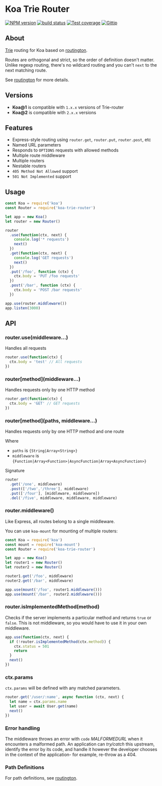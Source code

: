 # Koa Trie Router

[![NPM version][npm-image]][npm-url]
[![build status][travis-image]][travis-url]
[![Test coverage][coveralls-image]][coveralls-url]
[![Gittip][gittip-image]][gittip-url]

## About

[Trie](http://en.wikipedia.org/wiki/Trie) routing for Koa based on [routington](https://github.com/jonathanong/routington).

Routes are orthogonal and strict, so the order of definition doesn't matter.  
Unlike regexp routing, there's no wildcard routing and you can't `next` to the next matching route.

See [routington](https://github.com/jonathanong/routington) for more details.

## Versions

+ **Koa@1** is compatible with `1.x.x` versions of Trie-router
+ **Koa@2** is compatible with `2.x.x` versions

## Features

+ Express-style routing using `router.get`, `router.put`, `router.post`, etc
+ Named URL parameters
+ Responds to `OPTIONS` requests with allowed methods
+ Multiple route middleware
+ Multiple routers
+ Nestable routers
+ `405 Method Not Allowed` support
+ `501 Not Implemented` support

## Usage

```js
const Koa = require('koa')
const Router = require('koa-trie-router')

let app = new Koa()
let router = new Router()

router
  .use(function(ctx, next) {
    console.log('* requests')
    next()
  })
  .get(function(ctx, next) {
    console.log('GET requests')
    next()
  })
  .put('/foo', function (ctx) {
    ctx.body = 'PUT /foo requests'
  })
  .post('/bar', function (ctx) {
    ctx.body = 'POST /bar requests'
  })

app.use(router.middleware())
app.listen(3000)
```

## API

### router.use(middleware...)
Handles all requests
```js
router.use(function(ctx) {
  ctx.body = 'test' // All requests
})
```

### router\[method\](middleware...)
Handles requests only by one HTTP method
```js
router.get(function(ctx) {
  ctx.body = 'GET' // GET requests
})
```

### router\[method\]\(paths, middleware...\)
Handles requests only by one HTTP method and one route

Where 
+ `paths` is `{String|Array<String>}`
+ `middleware` is `{Function|Array<Function>|AsyncFunction|Array<AsyncFunction>}`

Signature
```js
router
  .get('/one', middleware)
  .post(['/two','/three'], middleware)
  .put(['/four'], [middleware, middleware])
  .del('/five', middleware, middleware, middleware)
```

### router.middleware()

Like Express, all routes belong to a single middleware.
  
You can use `koa-mount` for mounting of multiple routers:
```js
const Koa = require('koa')
const mount = require('koa-mount')
const Router = require('koa-trie-router')

let app = new Koa()
let router1 = new Router()
let router2 = new Router()

router1.get('/foo', middleware)
router2.get('/bar', middleware)

app.use(mount('/foo', router1.middleware()))
app.use(mount('/bar', router2.middleware()))
```

### router.isImplementedMethod(method)

Checks if the server implements a particular method and returns `true` or `false`.
This is not middleware, so you would have to use it in your own middleware.

```js
app.use(function(ctx, next) {
  if (!router.isImplementedMethod(ctx.method)) {
    ctx.status = 501
    return
  }
  next()
})
```


### ctx.params

`ctx.params` will be defined with any matched parameters.

```js
router.get('/user/:name', async function (ctx, next) {
  let name = ctx.params.name
  let user = await User.get(name)
  next()
})
```

### Error handling

The middleware throws an error with `code` _MALFORMEDURL_ when it encounters
a malformed path. An application can _try/catch_ this upstream, identify the error
by its code, and handle it however the developer chooses in the context of the
application- for example, re-throw as a 404.

### Path Definitions

For path definitions, see [routington](https://github.com/jonathanong/routington).


[npm-image]: https://img.shields.io/npm/v/koa-trie-router.svg?style=flat
[npm-url]: https://npmjs.org/package/koa-trie-router
[travis-image]: https://img.shields.io/travis/koajs/trie-router.svg?style=flat
[travis-url]: https://travis-ci.org/koajs/trie-router
[coveralls-image]: https://img.shields.io/coveralls/koajs/trie-router.svg?style=flat
[coveralls-url]: https://coveralls.io/r/koajs/trie-router?branch=master
[gittip-image]: https://img.shields.io/gittip/jonathanong.svg?style=flat
[gittip-url]: https://www.gittip.com/jonathanong/
